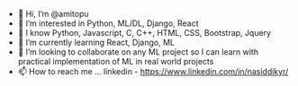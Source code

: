 - 👋 Hi, I’m @amitopu
- 👀 I’m interested in Python, ML/DL, Django, React
- 🌱 I know Python, Javascript, C, C++, HTML, CSS, Bootstrap, Jquery
- 🌱 I’m currently learning React, Django, ML
- 💞️ I’m looking to collaborate on any ML project so I can learn with practical implementation of ML in real world projects
- 📫 How to reach me ...
      linkedin - https://www.linkedin.com/in/nasiddikyr/

<!---
amitopu/amitopu is a ✨ special ✨ repository because its `README.md` (this file) appears on your GitHub profile.
You can click the Preview link to take a look at your changes.
--->
